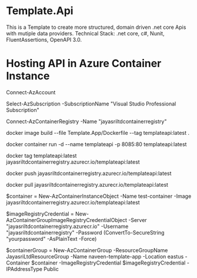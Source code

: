 # Template.Api

This is a Template to create more structured, domain driven .net core Apis with mutiple data providers.
Technical Stack: .net core, c#, Nunit, FluentAssertions, OpenAPI 3.0.

# Hosting API in Azure Container Instance

Connect-AzAccount

Select-AzSubscription -SubscriptionName "Visual Studio Professional Subscription"

Connect-AzContainerRegistry -Name "jayasriltdcontainerregistry"

docker image build --file Template.App/Dockerfile --tag templateapi:latest .

docker container run -d --name templateapi -p 8085:80 templateapi:latest

docker tag templateapi:latest jayasriltdcontainerregistry.azurecr.io/templateapi:latest

docker push jayasriltdcontainerregistry.azurecr.io/templateapi:latest

docker pull jayasriltdcontainerregistry.azurecr.io/templateapi:latest

$container = New-AzContainerInstanceObject -Name test-container -Image jayasriltdcontainerregistry.azurecr.io/templateapi:latest
 
$imageRegistryCredential = New-AzContainerGroupImageRegistryCredentialObject -Server "jayasriltdcontainerregistry.azurecr.io" -Username "jayasriltdcontainerregistry" -Password (ConvertTo-SecureString "yourpassword" -AsPlainText -Force) 
 
$containerGroup = New-AzContainerGroup -ResourceGroupName JayasriLtdResourceGroup -Name naveen-template-app -Location eastus -Container $container -ImageRegistryCredential $imageRegistryCredential -IPAddressType Public
